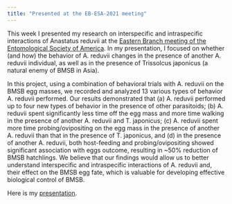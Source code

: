 ```yaml
---
title: "Presented at the EB-ESA-2021 meeting"
---
```


This week I presented my research on interspecific and intraspecific interactions of Anastatus reduvii at the [Eastern Branch meeting of the Entomological Society of America](https://esa.confex.com/esa/2021eb/meetingapp.cgi/Paper/153355). <!--more-->In my presentation, I focused on whether (and how) the behavior of A. reduvii changes in the presence of another A. reduvii individual, as well as in the presence of Trissolcus japonicus (a natural enemy of BMSB in Asia).

In this project, using a combination of behavioral trials with A. reduvii on the BMSB egg masses, we recorded and analyzed 13 various types of behavior A. reduvii performed. Our results demonstrated that (a) A. reduvii performed up to four new types of behavior in the presence of other parasitoids; (b) A. reduvii spent significantly less time off the egg mass and more time walking in the presence of another A. reduvii and T. japonicus; (c) A. reduvii spent more time probing/ovipositing on the egg mass in the presence of another A. reduvii than that in the presence of T. japonicus, and (d) in the presence of another A. reduvii, both host-feeding and probing/ovipositing showed significant association with eggs outcome, resulting in ~50% reduction of BMSB hatchlings. We believe that our findings would allow us to better understand interspecific and intraspecific interactions of A. reduvii and, their effect on the BMSB egg fate, which is valuable for developing effective biological control of BMSB. 

Here is my <a href="{{ 'assets/content/publications/2021_EBESA_talk.pdf' | relative_url }}">presentation</a>.

<div class="row">
  <div class="col-sm">
    <figure class="text-center">
    <img class="ic4f-mtrig ic4f-zoomin figure-img img-fluid ic4f-max-height-md"
    src="{{ '/assets/content/misc/EB_ESA_2021.jpg' | relative_url }}" alt="">
    </figure>
  </div>
</div>